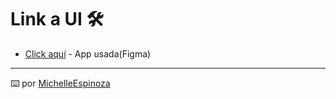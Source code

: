 
# Link a UI 🛠️

* [Click aquí](https://www.figma.com/file/7tz5kqi0ktlk1u2YTdjwAy/UI?node-id=0%3A1) - App usada(Figma)

---
⌨️ por [MichelleEspinoza](https://github.com/MichelleEspinoza)
